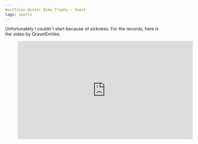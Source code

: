 ```yaml
---
Westfalen Winter Bike Trophy – Soest
tags: sports
---
```

Unfortunately I couldn´t start because of sickness. For the records, here is the video by GravelEmVee.

<figure>
<iframe width="560" height="315" src="https://www.youtube.com/embed/WnaRizalSJc?si=ZRpoYTW0lCp-tML8" title="YouTube video player" frameborder="0" allow="accelerometer; autoplay; clipboard-write; encrypted-media; gyroscope; picture-in-picture; web-share" referrerpolicy="strict-origin-when-cross-origin" allowfullscreen></iframe>
</figure>